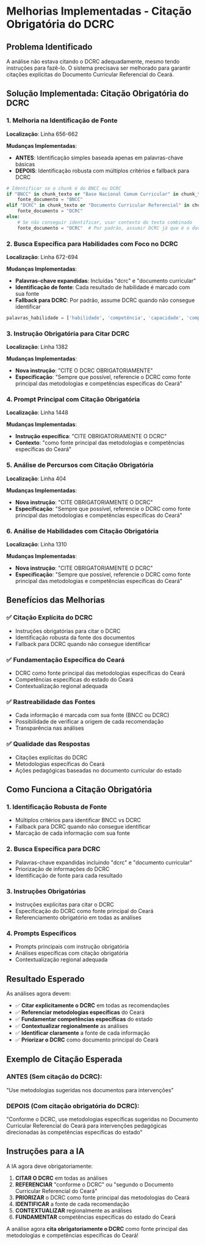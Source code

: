 # Melhorias Implementadas - Citação Obrigatória do DCRC

## Problema Identificado
A análise não estava citando o DCRC adequadamente, mesmo tendo instruções para fazê-lo. O sistema precisava ser melhorado para garantir citações explícitas do Documento Curricular Referencial do Ceará.

## Solução Implementada: Citação Obrigatória do DCRC

### 1. Melhoria na Identificação de Fonte
**Localização**: Linha 656-662

**Mudanças Implementadas**:
- **ANTES**: Identificação simples baseada apenas em palavras-chave básicas
- **DEPOIS**: Identificação robusta com múltiplos critérios e fallback para DCRC

```python
# Identificar se o chunk é do BNCC ou DCRC
if "BNCC" in chunk_texto or "Base Nacional Comum Curricular" in chunk_texto or "BNCC_20dez_site" in chunk_texto:
    fonte_documento = "BNCC"
elif "DCRC" in chunk_texto or "Documento Curricular Referencial" in chunk_texto or "dcrc" in chunk_texto.lower():
    fonte_documento = "DCRC"
else:
    # Se não conseguir identificar, usar contexto do texto combinado
    fonte_documento = "DCRC"  # Por padrão, assumir DCRC já que é o documento principal
```

### 2. Busca Específica para Habilidades com Foco no DCRC
**Localização**: Linha 672-694

**Mudanças Implementadas**:
- **Palavras-chave expandidas**: Incluídas "dcrc" e "documento curricular"
- **Identificação de fonte**: Cada resultado de habilidade é marcado com sua fonte
- **Fallback para DCRC**: Por padrão, assume DCRC quando não consegue identificar

```python
palavras_habilidade = ['habilidade', 'competência', 'capacidade', 'componente', 'relação', 'vinculação', 'conexão', 'descrição', 'caracterização', 'específica', 'geral', 'essencial', 'dcrc', 'documento curricular']
```

### 3. Instrução Obrigatória para Citar DCRC
**Localização**: Linha 1382

**Mudanças Implementadas**:
- **Nova instrução**: "CITE O DCRC OBRIGATORIAMENTE"
- **Especificação**: "Sempre que possível, referencie o DCRC como fonte principal das metodologias e competências específicas do Ceará"

### 4. Prompt Principal com Citação Obrigatória
**Localização**: Linha 1448

**Mudanças Implementadas**:
- **Instrução específica**: "CITE OBRIGATORIAMENTE O DCRC"
- **Contexto**: "como fonte principal das metodologias e competências específicas do Ceará"

### 5. Análise de Percursos com Citação Obrigatória
**Localização**: Linha 404

**Mudanças Implementadas**:
- **Nova instrução**: "CITE OBRIGATORIAMENTE O DCRC"
- **Especificação**: "Sempre que possível, referencie o DCRC como fonte principal das metodologias e competências específicas do Ceará"

### 6. Análise de Habilidades com Citação Obrigatória
**Localização**: Linha 1310

**Mudanças Implementadas**:
- **Nova instrução**: "CITE OBRIGATORIAMENTE O DCRC"
- **Especificação**: "Sempre que possível, referencie o DCRC como fonte principal das metodologias e competências específicas do Ceará"

## Benefícios das Melhorias

### ✅ **Citação Explícita do DCRC**
- Instruções obrigatórias para citar o DCRC
- Identificação robusta da fonte dos documentos
- Fallback para DCRC quando não consegue identificar

### ✅ **Fundamentação Específica do Ceará**
- DCRC como fonte principal das metodologias específicas do Ceará
- Competências específicas do estado do Ceará
- Contextualização regional adequada

### ✅ **Rastreabilidade das Fontes**
- Cada informação é marcada com sua fonte (BNCC ou DCRC)
- Possibilidade de verificar a origem de cada recomendação
- Transparência nas análises

### ✅ **Qualidade das Respostas**
- Citações explícitas do DCRC
- Metodologias específicas do Ceará
- Ações pedagógicas baseadas no documento curricular do estado

## Como Funciona a Citação Obrigatória

### 1. Identificação Robusta de Fonte
- Múltiplos critérios para identificar BNCC vs DCRC
- Fallback para DCRC quando não consegue identificar
- Marcação de cada informação com sua fonte

### 2. Busca Específica para DCRC
- Palavras-chave expandidas incluindo "dcrc" e "documento curricular"
- Priorização de informações do DCRC
- Identificação de fonte para cada resultado

### 3. Instruções Obrigatórias
- Instruções explícitas para citar o DCRC
- Especificação do DCRC como fonte principal do Ceará
- Referenciamento obrigatório em todas as análises

### 4. Prompts Específicos
- Prompts principais com instrução obrigatória
- Análises específicas com citação obrigatória
- Contextualização regional adequada

## Resultado Esperado

As análises agora devem:
- ✅ **Citar explicitamente o DCRC** em todas as recomendações
- ✅ **Referenciar metodologias específicas** do Ceará
- ✅ **Fundamentar competências específicas** do estado
- ✅ **Contextualizar regionalmente** as análises
- ✅ **Identificar claramente** a fonte de cada informação
- ✅ **Priorizar o DCRC** como documento principal do Ceará

## Exemplo de Citação Esperada

### ANTES (Sem citação do DCRC):
"Use metodologias sugeridas nos documentos para intervenções"

### DEPOIS (Com citação obrigatória do DCRC):
"Conforme o DCRC, use metodologias específicas sugeridas no Documento Curricular Referencial do Ceará para intervenções pedagógicas direcionadas às competências específicas do estado"

## Instruções para a IA

A IA agora deve obrigatoriamente:
1. **CITAR O DCRC** em todas as análises
2. **REFERENCIAR** "conforme o DCRC" ou "segundo o Documento Curricular Referencial do Ceará"
3. **PRIORIZAR** o DCRC como fonte principal das metodologias do Ceará
4. **IDENTIFICAR** a fonte de cada recomendação
5. **CONTEXTUALIZAR** regionalmente as análises
6. **FUNDAMENTAR** competências específicas do estado do Ceará

A análise agora **cita obrigatoriamente o DCRC** como fonte principal das metodologias e competências específicas do Ceará!

